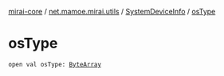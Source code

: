 [mirai-core](../../index.md) / [net.mamoe.mirai.utils](../index.md) / [SystemDeviceInfo](index.md) / [osType](./os-type.md)

# osType

`open val osType: `[`ByteArray`](https://kotlinlang.org/api/latest/jvm/stdlib/kotlin/-byte-array/index.html)